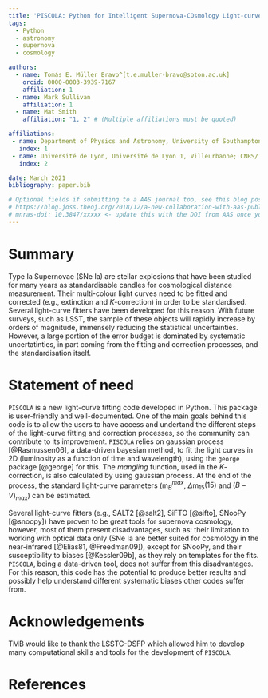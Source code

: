 ```yaml
---
title: 'PISCOLA: Python for Intelligent Supernova-COsmology Light-curve Analysis'
tags:
  - Python
  - astronomy
  - supernova
  - cosmology

authors:
  - name: Tomás E. Müller Bravo^[t.e.muller-bravo@soton.ac.uk]
    orcid: 0000-0003-3939-7167
    affiliation: 1
  - name: Mark Sullivan
    affiliation: 1
  - name: Mat Smith
    affiliation: "1, 2" # (Multiple affiliations must be quoted)

affiliations:
 - name: Department of Physics and Astronomy, University of Southampton, Southampton, Hampshire, SO17 1BJ, UK
   index: 1
 - name: Université de Lyon, Université de Lyon 1, Villeurbanne; CNRS/IN2P3, Institut de Physique des Deux Infinis, F-69622 Lyon, France
   index: 2

date: March 2021
bibliography: paper.bib

# Optional fields if submitting to a AAS journal too, see this blog post:
# https://blog.joss.theoj.org/2018/12/a-new-collaboration-with-aas-publishing
# mnras-doi: 10.3847/xxxxx <- update this with the DOI from AAS once you know it.
---
```


# Summary

Type Ia Supernovae (SNe Ia) are stellar explosions that have been studied for many years as standardisable candles 
for cosmological distance measurement. Their multi-colour light curves need to be fitted and corrected (e.g., 
extinction and $K$-correction) in order to be standardised. Several light-curve fitters have been developed for this reason.
With future surveys, such as LSST, the sample of these objects will rapidly increase by orders of magnitude, immensely reducing the 
statistical uncertainties. However, a large portion of the error budget is dominated by systematic uncertatinties, in part
coming from the fitting and correction processes, and the standardisation itself.


# Statement of need

`PISCOLA` is a new light-curve fitting code developed in Python. This package is user-friendly and well-documented. One 
of the main goals behind this code is to allow the users to have access and undertand the different steps of the light-curve 
fitting and correction processes, so the community can contribute to its improvement. `PISCOLA` relies on gaussian process [@Rasmussen06], 
a data-driven bayesian method, to fit the light curves in 2D (luminosity as a function of time and wavelength), using the `george` package 
[@george] for this. The *mangling* function, used in the $K$-correction, is also calculated by using gaussian process. At the end of 
the process, the standard light-curve parameters (m$_B^{max}$, $\Delta$m$_{15}(15)$ and $(B-V)_{max}$) can be estimated.

Several light-curve fitters (e.g., SALT2 [@salt2], SiFTO [@sifto], SNooPy [@snoopy]) have proven to be great tools for 
supernova cosmology, however, most of them present disadvantages, such as: their limitation to working with optical data only 
(SNe Ia are better suited for cosmology in the near-infrared [@Elias81, @Freedman09]), except for SNooPy, and their 
susceptibility to biases [@Kessler09b], as they rely on templates for the fits. `PISCOLA`, being a data-driven tool, does not 
suffer from this disadvantages. For this reason, this code has the potential to produce better results and possibly help understand 
different systematic biases other codes suffer from.


# Acknowledgements

TMB would like to thank the LSSTC-DSFP which allowed him to develop many computational skills and tools for the development of `PISCOLA`.


# References
